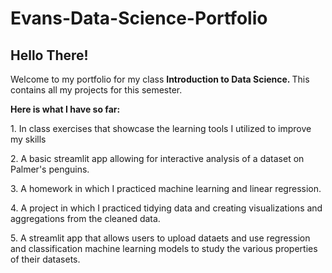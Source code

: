 # Evans-Data-Science-Portfolio
<h2> Hello There! </h2>
Welcome to my portfolio for my class <b> Introduction to Data Science. </b> This contains all my projects for this semester.
<p></p>
<b> Here is what I have so far: </b>
 <p>
 1. In class exercises that showcase the learning tools I utilized to improve my skills
 <p>
 2. A basic streamlit app allowing for interactive analysis of a dataset on Palmer's penguins. 
<p>
3. A homework in which I practiced machine learning and linear regression.
<p>
4. A project in which I practiced tidying data and creating visualizations and aggregations from the cleaned data.
<p>
5. A streamlit app that allows users to upload dataets and use regression and classification machine learning models to study the various properties of their datasets.

